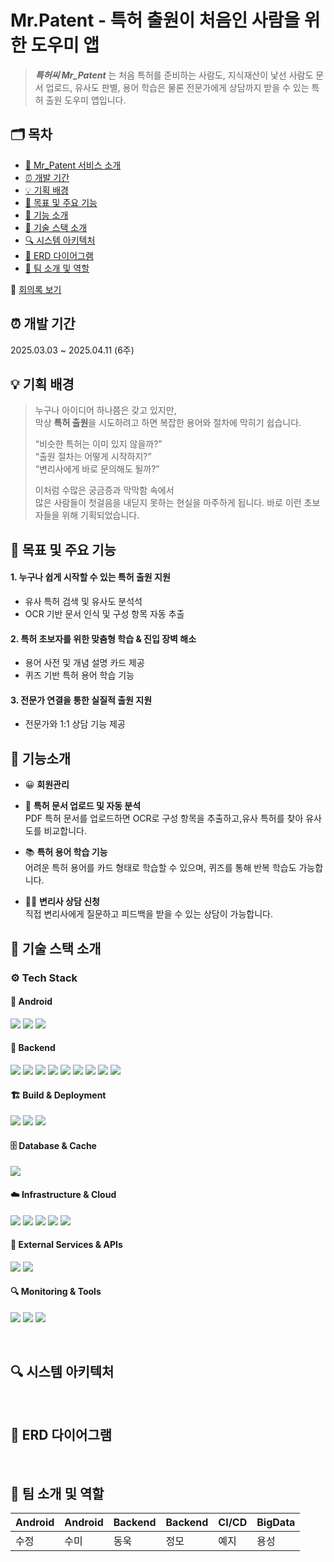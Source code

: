 # Mr.Patent - 특허 출원이 처음인 사람을 위한 도우미 앱

>***특허씨 Mr_Patent*** 는
>처음 특허를 준비하는 사람도, 지식재산이 낯선 사람도
문서 업로드, 유사도 판별, 용어 학습은 물론 전문가에게 상담까지 받을 수 있는 특허 출원 도우미 앱입니다.


## 🗂️ 목차
- [💪 Mr_Patent 서비스 소개](#-Mr_Patent-서비스-소개)<br/>
- [⏰ 개발 기간](#-개발-기간)<br/>
- [💡 기획 배경](#-기획-배경)<br/>
- [🎯 목표 및 주요 기능](#-목표-및-주요-기능)<br/>
- [🔧 기능 소개](#-기능-소개)<br/>
- [📢 기술 스택 소개](#-기술-스택-소개)<br/>
- [🔍 시스템 아키텍처](#-시스템-아키텍처)<br/>
- [💾 ERD 다이어그램](#-erd-다이어그램)<br/>
- [👥 팀 소개 및 역할](#-팀-소개-및-역할)<br/>

📝 [회의록 보기](https)  <br/>

## ⏰ 개발 기간
 2025.03.03 ~ 2025.04.11 (6주)

## 💡 기획 배경
>누구나 아이디어 하나쯤은 갖고 있지만,  
>막상 **특허 출원**을 시도하려고 하면 복잡한 용어와 절차에 막히기 쉽습니다.
>
>“비슷한 특허는 이미 있지 않을까?”  
>“출원 절차는 어떻게 시작하지?”  
>“변리사에게 바로 문의해도 될까?”
>
>이처럼 수많은 궁금증과 막막함 속에서  
>많은 사람들이 첫걸음을 내딛지 못하는 현실을 마주하게 됩니다.
>바로 이런 초보자들을 위해 기획되었습니다.

## 🎯 목표 및 주요 기능

#### 1. 누구나 쉽게 시작할 수 있는 특허 출원 지원
- 유사 특허 검색 및 유사도 분석석
- OCR 기반 문서 인식 및 구성 항목 자동 추출

#### 2. 특허 초보자를 위한 맞춤형 학습 & 진입 장벽 해소
- 용어 사전 및 개념 설명 카드 제공
- 퀴즈 기반 특허 용어 학습 기능

#### 3. 전문가 연결을 통한 실질적 출원 지원
- 전문가와 1:1 상담 기능 제공

## 🔧 기능소개

- 😀 **회원관리**

- 📄 **특허 문서 업로드 및 자동 분석**  
  PDF 특허 문서를 업로드하면 OCR로 구성 항목을 추출하고,유사 특허를 찾아 유사도를 비교합니다.

- 📚 **특허 용어 학습 기능**  
  어려운 특허 용어를 카드 형태로 학습할 수 있으며, 퀴즈를 통해 반복 학습도 가능합니다.

- 👩‍💼 **변리사 상담 신청**  
   직접 변리사에게 질문하고 피드백을 받을 수 있는 상담이 가능합니다.



## 📢 기술 스택 소개

### ⚙️ Tech Stack

#### 📱 Android
<img src="https://img.shields.io/badge/kotlin-%237F52FF.svg?style=for-the-badge&logo=kotlin&logoColor=white"> <img src="https://img.shields.io/badge/Android-3DDC84?style=for-the-badge&logo=android&logoColor=white"> <img src="https://img.shields.io/badge/Android%20Studio-3DDC84.svg?style=for-the-badge&logo=android-studio&logoColor=white">

#### 🔧 Backend
<img src="https://img.shields.io/badge/java17-007396?style=for-the-badge&logo=java&logoColor=white"> <img src="https://img.shields.io/badge/springboot-6DB33F?style=for-the-badge&logo=springboot&logoColor=white"> <img src="https://img.shields.io/badge/Spring%20Security-6DB33F?style=for-the-badge&logo=springsecurity&logoColor=white"> <img src="https://img.shields.io/badge/Spring%20Cloud%20AWS-FF9900?style=for-the-badge&logo=amazonaws&logoColor=white"> <img src="https://img.shields.io/badge/JWT-000000?style=for-the-badge&logo=jsonwebtokens&logoColor=white"> <img src="https://img.shields.io/badge/socket.io-010101?style=for-the-badge&logo=socket.io&logoColor=white"> <img src="https://img.shields.io/badge/Swagger-85EA2D?style=for-the-badge&logo=swagger&logoColor=black"> <img src="https://img.shields.io/badge/FastAPI-005571?style=for-the-badge&logo=fastapi"> <img src="https://img.shields.io/badge/Apache%20Spark-FDEE21?style=flat-square&logo=apachespark&logoColor=black">



#### 🏗️ Build & Deployment
<img src="https://img.shields.io/badge/gradle-02303A?style=for-the-badge&logo=gradle&logoColor=white"> <img src="https://img.shields.io/badge/docker-%230db7ed.svg?style=for-the-badge&logo=docker&logoColor=white"> <img src="https://img.shields.io/badge/jenkins-%D24939.svg?style=for-the-badge&logo=jenkins&logoColor=white">

#### 🗄️ Database & Cache
<img src="https://img.shields.io/badge/mysql-4479A1?style=for-the-badge&logo=mysql&logoColor=white"> 

#### ☁️ Infrastructure & Cloud
<img src="https://img.shields.io/badge/Amazon%20EC2-FF9900?style=for-the-badge&logo=amazonec2&logoColor=white"> <img src="https://img.shields.io/badge/Amazon%20S3-569A31?style=for-the-badge&logo=amazons3&logoColor=white"> <img src="https://img.shields.io/badge/Ubuntu-E95420?style=for-the-badge&logo=ubuntu&logoColor=white">
<img src="https://img.shields.io/badge/nginx-%23009639.svg?style=for-the-badge&logo=nginx&logoColor=white"> <img src="https://img.shields.io/badge/Let's%20Encrypt-003A70?style=for-the-badge&logo=letsencrypt&logoColor=white">

#### 📡 External Services & APIs
<img src="https://img.shields.io/badge/firebase-FFCA28?style=for-the-badge&logo=firebase&logoColor=white"> <img src="https://img.shields.io/badge/FCM-FFCA28?style=for-the-badge&logo=firebase&logoColor=white">

#### 🔍 Monitoring & Tools
<img src="https://img.shields.io/badge/GitLab-FCA326?style=for-the-badge&logo=gitlab&logoColor=white"> <img src="https://img.shields.io/badge/Notion-000000?style=for-the-badge&logo=notion&logoColor=white"> <img src="https://img.shields.io/badge/Figma-F24E1E?style=for-the-badge&logo=figma&logoColor=white">


<br/>

## 🔍 시스템 아키텍처
<div align="center">

</div>

<br/>

## 💾 ERD 다이어그램

<div align="center">

</div>

<br/>

## 👥 팀 소개 및 역할

| Android | Android | Backend | Backend | CI/CD  | BigData |
|---------|---------|---------|---------|--------|---------|
| 수정    | 수미    | 동욱    | 정모    | 예지   | 용성    |




